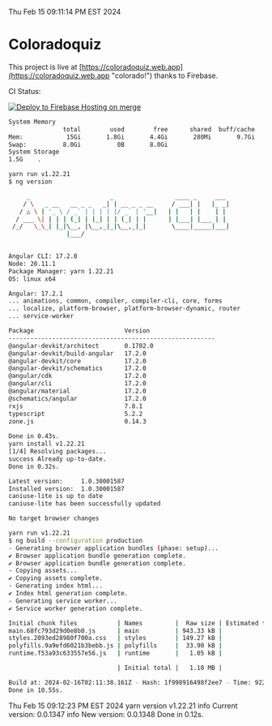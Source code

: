 Thu Feb 15 09:11:14 PM EST 2024

# Coloradoquiz


This project is live at [https://coloradoquiz.web.app](https://coloradoquiz.web.app "colorado!") thanks to Firebase.

CI Status: 

[![Deploy to Firebase Hosting on merge](https://github.com/teamkushal/coloradoquiz/actions/workflows/firebase-hosting-merge.yml/badge.svg)](https://github.com/teamkushal/coloradoquiz/actions/workflows/firebase-hosting-merge.yml)

```bash
System Memory
               total        used        free      shared  buff/cache   available
Mem:            15Gi       1.8Gi       4.4Gi       280Mi       9.7Gi        13Gi
Swap:          8.0Gi          0B       8.0Gi
System Storage
1.5G	.
```
```bash
yarn run v1.22.21
$ ng version

     _                      _                 ____ _     ___
    / \   _ __   __ _ _   _| | __ _ _ __     / ___| |   |_ _|
   / △ \ | '_ \ / _` | | | | |/ _` | '__|   | |   | |    | |
  / ___ \| | | | (_| | |_| | | (_| | |      | |___| |___ | |
 /_/   \_\_| |_|\__, |\__,_|_|\__,_|_|       \____|_____|___|
                |___/
    

Angular CLI: 17.2.0
Node: 20.11.1
Package Manager: yarn 1.22.21
OS: linux x64

Angular: 17.2.1
... animations, common, compiler, compiler-cli, core, forms
... localize, platform-browser, platform-browser-dynamic, router
... service-worker

Package                         Version
---------------------------------------------------------
@angular-devkit/architect       0.1702.0
@angular-devkit/build-angular   17.2.0
@angular-devkit/core            17.2.0
@angular-devkit/schematics      17.2.0
@angular/cdk                    17.2.0
@angular/cli                    17.2.0
@angular/material               17.2.0
@schematics/angular             17.2.0
rxjs                            7.8.1
typescript                      5.2.2
zone.js                         0.14.3
    
Done in 0.43s.
yarn install v1.22.21
[1/4] Resolving packages...
success Already up-to-date.
Done in 0.32s.
```
```bash
Latest version:     1.0.30001587
Installed version:  1.0.30001587
caniuse-lite is up to date
caniuse-lite has been successfully updated

No target browser changes
```
```bash
yarn run v1.22.21
$ ng build --configuration production
- Generating browser application bundles (phase: setup)...
✔ Browser application bundle generation complete.
✔ Browser application bundle generation complete.
- Copying assets...
✔ Copying assets complete.
- Generating index html...
✔ Index html generation complete.
- Generating service worker...
✔ Service worker generation complete.

Initial chunk files           | Names         |  Raw size | Estimated transfer size
main.68fc793d29d0e8b0.js      | main          | 943.33 kB |               187.50 kB
styles.2093ed28980f700a.css   | styles        | 149.27 kB |                 9.29 kB
polyfills.9a9efd6021b3bebb.js | polyfills     |  33.90 kB |                11.04 kB
runtime.f53a93c633557e56.js   | runtime       |   1.05 kB |               596 bytes

                              | Initial total |   1.10 MB |               208.40 kB

Build at: 2024-02-16T02:11:38.161Z - Hash: 1f998916498f2ee7 - Time: 9227ms
Done in 10.55s.
```
Thu Feb 15 09:12:23 PM EST 2024
yarn version v1.22.21
info Current version: 0.0.1347
info New version: 0.0.1348
Done in 0.12s.
